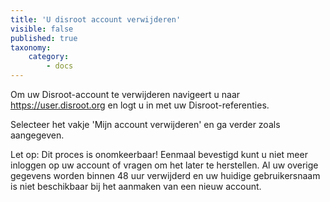 ```yaml
---
title: 'U disroot account verwijderen'
visible: false
published: true
taxonomy:
    category:
        - docs
---
```


Om uw Disroot-account te verwijderen navigeert u naar https://user.disroot.org en logt u in met uw Disroot-referenties.

Selecteer het vakje 'Mijn account verwijderen' en ga verder zoals aangegeven.

Let op: Dit proces is onomkeerbaar! Eenmaal bevestigd kunt u niet meer inloggen op uw account of vragen om het later te herstellen. Al uw overige gegevens worden binnen 48 uur verwijderd en uw huidige gebruikersnaam is niet beschikbaar bij het aanmaken van een nieuw account.
